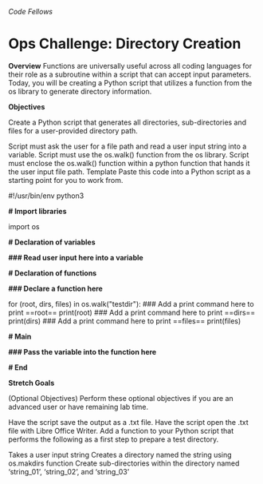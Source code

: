 *Code Fellows* 

# Ops Challenge: Directory Creation

**Overview** 
Functions are universally useful across all coding languages for their role as a subroutine within a script that can accept input parameters. Today, you will be creating a Python script that utilizes a function from the os library to generate directory information.

**Objectives**

Create a Python script that generates all directories, sub-directories and files for a user-provided directory path.

Script must ask the user for a file path and read a user input string into a variable.
Script must use the os.walk() function from the os library.
Script must enclose the os.walk() function within a python function that hands it the user input file path.
Template
Paste this code into a Python script as a starting point for you to work from.

#!/usr/bin/env python3

**# Import libraries**

import os

**# Declaration of variables**

**### Read user input here into a variable**

**# Declaration of functions**

**### Declare a function here**

for (root, dirs, files) in os.walk("testdir"):
    ### Add a print command here to print ==root==
    print(root)
    ### Add a print command here to print ==dirs==
    print(dirs)
    ### Add a print command here to print ==files==
    print(files)

**# Main**

**### Pass the variable into the function here**

**# End**

**Stretch Goals**

 (Optional Objectives)
Perform these optional objectives if you are an advanced user or have remaining lab time.

Have the script save the output as a .txt file.
Have the script open the .txt file with Libre Office Writer.
Add a function to your Python script that performs the following as a first step to prepare a test directory.

Takes a user input string
Creates a directory named the string using os.makdirs function
Create sub-directories within the directory named ‘string_01’, ‘string_02’, and ‘string_03’